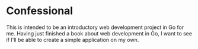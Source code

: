 # Confessional

This is intended to be an introductory web development project in Go for me. Having
just finished a book about web development in Go, I want to see if I'll be able to
create a simple application on my own.
